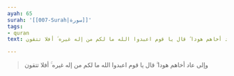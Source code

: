 ```yaml
---
ayah: 65
surah: '[[007-Surah|سورة]]'
tags:
- quran
text: وإلى عاد أخاهم هودا ۗ قال يا قوم اعبدوا الله ما لكم من إله غيره ۚ أفلا تتقون

---
```

> وإلى عاد أخاهم هودا ۗ قال يا قوم اعبدوا الله ما لكم من إله غيره ۚ أفلا تتقون
